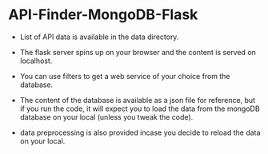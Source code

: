 # API-Finder-MongoDB-Flask

- List of API data is available in the data directory.

- The flask server spins up on your browser and the content is served on localhost.


- You can use filters to get a web service of your choice from the database.


- The content of the database is available as a json file for reference, but if you run the code, it will expect you to load the data from the mongoDB database on your local (unless you tweak the code).

- data preprocessing is also provided incase you decide to reload the data on your local.
